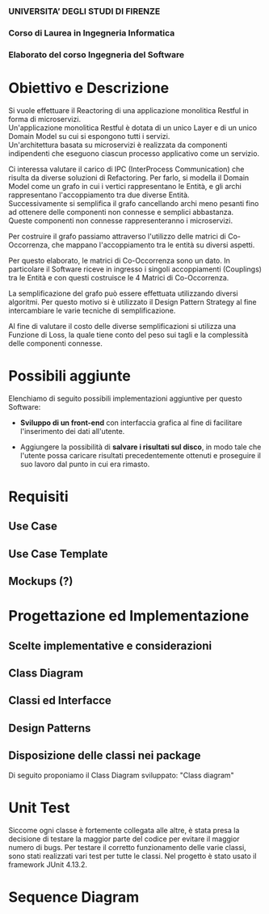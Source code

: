 ### **UNIVERSITA’ DEGLI STUDI DI FIRENZE**
### Corso di Laurea in Ingegneria Informatica
### Elaborato del corso Ingegneria del Software

# **Obiettivo e Descrizione**

Si vuole effettuare il Reactoring di una applicazione monolitica Restful in forma di microservizi.\
Un'applicazione monolitica Restful è dotata di un unico Layer e di un unico Domain Model su cui si espongono tutti i servizi.\
Un'architettura basata su microservizi è realizzata da componenti indipendenti che eseguono ciascun processo applicativo come un servizio.

Ci interessa valutare il carico di IPC (InterProcess Communication) che risulta da diverse soluzioni di Refactoring.
Per farlo, si modella il Domain Model come un grafo in cui i vertici rappresentano le Entità, e gli archi rappresentano l'accoppiamento tra due diverse Entità.\
Successivamente si semplifica il grafo cancellando archi meno pesanti fino ad ottenere delle componenti non connesse e semplici abbastanza.\
Queste componenti non connesse rappresenteranno i microservizi.

Per costruire il grafo passiamo attraverso l'utilizzo delle matrici di Co-Occorrenza, che mappano l'accoppiamento tra le entità su diversi aspetti.

Per questo elaborato, le matrici di Co-Occorrenza sono un dato. In particolare il Software riceve in ingresso i singoli accoppiamenti (Couplings) tra le Entità e con questi costruisce le 4 Matrici di Co-Occorrenza.

La semplificazione del grafo può essere effettuata utilizzando diversi algoritmi. Per questo motivo si è utilizzato il Design Pattern Strategy al fine intercambiare le varie tecniche di semplificazione.

Al fine di valutare il costo delle diverse semplificazioni si utilizza una Funzione di Loss, la quale tiene conto del peso sui tagli e la complessità delle componenti connesse.

# **Possibili aggiunte**

Elenchiamo di seguito possibili implementazioni aggiuntive per questo Software:

- **Sviluppo di un front-end** con interfaccia grafica al fine di facilitare l'inserimento dei dati all'utente.

- Aggiungere la possibilità di **salvare i risultati sul disco**, in modo tale che l'utente possa caricare risultati precedentemente ottenuti e proseguire il suo lavoro dal punto in cui era rimasto.

# **Requisiti**

## Use Case

## Use Case Template

## Mockups (?)

# **Progettazione ed Implementazione**

## Scelte implementative e considerazioni

## Class Diagram

## Classi ed Interfacce

## Design Patterns

## Disposizione delle classi nei package
Di seguito proponiamo il Class Diagram sviluppato:
    "Class diagram"
# **Unit Test**
Siccome ogni classe è fortemente collegata alle altre, è stata presa la decisione di testare la maggior parte del codice per evitare il maggior numero di bugs.
Per testare il corretto funzionamento delle varie classi, sono stati realizzati vari test per tutte le classi. Nel progetto è stato usato il framework JUnit 4.13.2.
# **Sequence Diagram**

